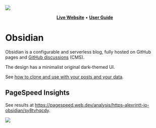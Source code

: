 <img src="https://github.com/alexrintt/obsidian/assets/51419598/02a5f5e7-9acc-4dfd-932d-92b5a34fccdf">

<p align="center">
  <a href="https://alexrintt.io/obsidian"><b>Live Website</b></a> •
  <a href="https://alexrintt.io/obsidian/how-to-use-obsidian's-blog-template-(built-with-gatsby-and-github-actions-but-no-coding-skills-are-required)/"><b>User Guide</b></a>
</p>
  
# Obsidian

Obsidian is a configurable and serverless blog, fully hosted on GitHub pages and [GitHub discussions](https://github.com/alexrintt/obsidian/discussions) (CMS).

The design has a minimalist original dark-themed UI.

See [how to clone and use with your posts and your data](https://alexrintt.io/obsidian/how-to-use-obsidian's-blog-template-(built-with-gatsby-and-github-actions-but-no-coding-skills-are-required)/).

## PageSpeed Insights

See results at https://pagespeed.web.dev/analysis/https-alexrintt-io-obsidian/sy8tvhqcdy.

![](https://github.com/alexrintt/obsidian/assets/51419598/99e8d6d3-651b-4c81-894e-575a5a34d474)
